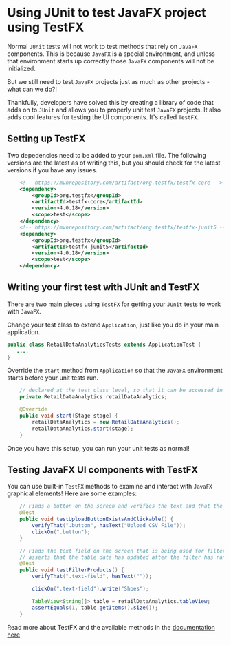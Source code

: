 # Using JUnit to test JavaFX project using TestFX

Normal `JUnit` tests will not work to test methods that rely on `JavaFX` components. This is because `JavaFX` is a special environment, and unless that environment starts up correctly those `JavaFX` components will not be initialized.

But we still need to test `JavaFX` projects just as much as other projects - what can we do?!

Thankfully, developers have solved this by creating a library of code that adds on to `JUnit` and allows you to properly unit test `JavaFX` projects. It also adds cool features for testing the UI components. It's called `TestFX`.

## Setting up TestFX

Two depedencies need to be added to your `pom.xml` file. The following versions are the latest as of writing this, but you should check for the latest versions if you have any issues.

```xml
    <!-- https://mvnrepository.com/artifact/org.testfx/testfx-core -->
    <dependency>
        <groupId>org.testfx</groupId>
        <artifactId>testfx-core</artifactId>
        <version>4.0.18</version>
        <scope>test</scope>
    </dependency>
    <!-- https://mvnrepository.com/artifact/org.testfx/testfx-junit5 -->
    <dependency>
        <groupId>org.testfx</groupId>
        <artifactId>testfx-junit5</artifactId>
        <version>4.0.18</version>
        <scope>test</scope>
    </dependency>
```

## Writing your first test with JUnit and TestFX

There are two main pieces using `TestFX` for getting your `JUnit` tests to work with `JavaFX`.

Change your test class to extend `Application`, just like you do in your main application.

```java
public class RetailDataAnalyticsTests extends ApplicationTest {
   ....
}
```

Override the `start` method from `Application` so that the `JavaFX` environment starts before your unit tests run.

```java
    // declared at the test class level, so that it can be accessed in each test
    private RetailDataAnalytics retailDataAnalytics;

    @Override
    public void start(Stage stage) {
        retailDataAnalytics = new RetailDataAnalytics();
        retailDataAnalytics.start(stage);
    }
```

Once you have this setup, you can run your unit tests as normal!

## Testing JavaFX UI components with TestFX

You can use built-in `TestFX` methods to examine and interact with `JavaFX` graphical elements! Here are some examples:

```java
    // Finds a button on the screen and verifies the text and that the button is clickable.
    @Test
    public void testUploadButtonExistsAndClickable() {
        verifyThat(".button", hasText("Upload CSV File"));
        clickOn(".button");
    }
```

```java
    // Finds the text field on the screen that is being used for filtering. Writes "shoes" as the filter option.
    // asserts that the table data has updated after the filter has ran.
    @Test
    public void testFilterProducts() {
        verifyThat(".text-field", hasText(""));

        clickOn(".text-field").write("Shoes");

        TableView<String[]> table = retailDataAnalytics.tableView;
        assertEquals(1, table.getItems().size());
    }
```

Read more about TestFX and the available methods in the [documentation here](https://testfx.github.io/TestFX/)
